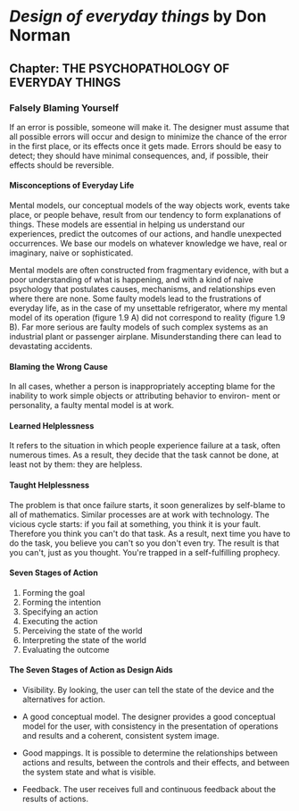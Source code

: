 # _Design of everyday things_ by Don Norman

## Chapter: THE PSYCHOPATHOLOGY OF EVERYDAY THINGS

### Falsely Blaming Yourself

If an error is possible, someone will make it. The designer must assume that all possible errors will occur and design to minimize the chance of the error in the first place, or its effects once it gets made. Errors should be easy to detect; they should have minimal consequences, and, if possible, their effects should be reversible.

#### Misconceptions of Everyday Life

Mental models, our conceptual models of the way objects work, events take place, or people behave, result from our tendency to form explanations of things. These models are essential in helping us understand our experiences, predict the outcomes of our actions, and handle unexpected occurrences. We base our models on whatever knowledge we have, real or imaginary, naive or sophisticated.

Mental models are often constructed from fragmentary evidence, with but a poor understanding of what is happening, and with a kind of naive psychology that postulates causes, mechanisms, and relationships even where there are none. Some faulty models lead to the frustrations of everyday life, as in the case of my unsettable refrigerator, where my mental model of its operation (figure 1.9 A) did not correspond to reality (figure 1.9 B). Far more serious are faulty models of such complex systems as an industrial plant or passenger airplane. Misunderstanding there can lead to devastating accidents.

#### Blaming the Wrong Cause

In all cases, whether a person is inappropriately accepting blame for the inability to work simple objects or attributing behavior to environ- ment or personality, a faulty mental model is at work.

#### Learned Helplessness 

It refers to the situation in which people experience failure at a task, often numerous times. As a result, they decide that the task cannot be done, at least not by them: they are helpless.

#### Taught Helplessness

The problem is that once failure starts, it soon generalizes by self-blame to all of mathematics. Similar processes are at work with technology. The vicious cycle starts: if you fail at something, you think it is your fault. Therefore you think you can't do that task. As a result, next time you have to do the task, you believe you can't so you don't even try. The result is that you can't, just as you thought. You're trapped in a self-fulfilling prophecy.

#### Seven Stages of Action

1. Forming the goal
2. Forming the intention
3. Specifying an action
4. Executing the action
5. Perceiving the state of the world
6. Interpreting the state of the world
7. Evaluating the outcome

#### The Seven Stages of Action as Design Aids

- Visibility. By looking, the user can tell the state of the device and the alternatives for action.

- A good conceptual model. The designer provides a good conceptual model for the user, with consistency in the presentation of operations and results and a coherent, consistent system image.

- Good mappings. It is possible to determine the relationships between actions and results, between the controls and their effects, and between the system state and what is visible.

- Feedback. The user receives full and continuous feedback about the results of actions.